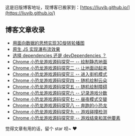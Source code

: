 这是旧版博客地址，现博客已搬家到：[https://liuyib.github.io/](https://liuyib.github.io/)

## 博客文章收录

- [用面向数据的思想实现3D旋转轮播图](https://github.com/liuyib/blog/issues/1)
- [原生 JS 实现瀑布流效果](https://github.com/liuyib/blog/issues/2)
- [选择 dependencies 还是 devDependencies ？](https://github.com/liuyib/blog/issues/3)
- [Chrome 小恐龙游戏源码探究一 -- 绘制静态地面](https://github.com/liuyib/blog/issues/4)
- [Chrome 小恐龙游戏源码探究二 -- 让地面动起来](https://github.com/liuyib/blog/issues/5)
- [Chrome 小恐龙游戏源码探究三 -- 进入街机模式](https://github.com/liuyib/blog/issues/6)
- [Chrome 小恐龙游戏源码探究四 -- 随机绘制云朵](https://github.com/liuyib/blog/issues/7)
- [Chrome 小恐龙游戏源码探究五 -- 随机绘制障碍](https://github.com/liuyib/blog/issues/8)
- [Chrome 小恐龙游戏源码探究六 -- 记录游戏分数](https://github.com/liuyib/blog/issues/9)
- [Chrome 小恐龙游戏源码探究七 -- 昼夜模式交替](https://github.com/liuyib/blog/issues/10)
- [Chrome 小恐龙游戏源码探究八 -- 奔跑的小恐龙](https://github.com/liuyib/blog/issues/11)
- [Chrome 小恐龙游戏源码探究九 -- 游戏碰撞检测](https://github.com/liuyib/blog/issues/12)
- [Chrome 小恐龙游戏源码探究完 -- 游戏结束和其他要素](https://github.com/liuyib/blog/issues/13)

觉得文章有用的话，留个 star 呗~ :heart:

